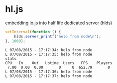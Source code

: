 
hl.js
=====

embedding io.js into half life dedicated server (hlds)

```javascript
setInterval(function () {
    hlds.server_printf("helo from node\n");
}, 1000);
```

```text
L 07/08/2015 - 17:17:34: helo from node
L 07/08/2015 - 17:17:35: helo from node
stats
CPU   In    Out   Uptime  Users   FPS    Players
 7.00  0.00  0.00       0     0  652.79       0
L 07/08/2015 - 17:17:36: helo from node
L 07/08/2015 - 17:17:37: helo from node
```
